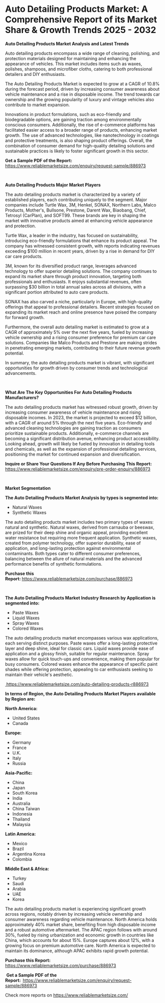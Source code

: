<p><h1>Auto Detailing Products Market: A Comprehensive Report of its Market Share & Growth Trends 2025 - 2032</h1></p><p><strong>Auto Detailing Products Market Analysis and Latest Trends</strong></p>
<p><p>Auto detailing products encompass a wide range of cleaning, polishing, and protection materials designed for maintaining and enhancing the appearance of vehicles. This market includes items such as waxes, polishes, shampoos, and microfiber cloths, catering to both professional detailers and DIY enthusiasts. </p><p>The Auto Detailing Products Market is expected to grow at a CAGR of 10.8% during the forecast period, driven by increasing consumer awareness about vehicle maintenance and a rise in disposable income. The trend towards car ownership and the growing popularity of luxury and vintage vehicles also contribute to market expansion. </p><p>Innovations in product formulations, such as eco-friendly and biodegradable options, are gaining traction among environmentally conscious consumers. Additionally, the rise of e-commerce platforms has facilitated easier access to a broader range of products, enhancing market growth. The use of advanced technologies, like nanotechnology in coatings and protective treatments, is also shaping product offerings. Overall, the combination of consumer demand for high-quality detailing solutions and sustainable practices is likely to foster significant growth in this sector.</p></p>
<p><strong>Get a Sample PDF of the Report:&nbsp;</strong> <a href="https://www.reliablemarketsize.com/enquiry/request-sample/886973?utm_campaign=3345&utm_medium=2&utm_source=Github&utm_content=ia&utm_term=04042025&utm_id=auto-detailing-products">https://www.reliablemarketsize.com/enquiry/request-sample/886973</a></p>
<p>&nbsp;</p>
<p><strong>Auto Detailing Products Major Market Players</strong></p>
<p><p>The auto detailing products market is characterized by a variety of established players, each contributing uniquely to the segment. Major companies include Turtle Wax, 3M, Henkel, SONAX, Northern Labs, Malco Products, Mother's, Bullsone, Prestone, Darent Wax, Biaobang, Chief, Tetrosyl (CarPlan), and SOFT99. These brands are key in shaping the market with innovative products aimed at enhancing vehicle appearance and protection.</p><p>Turtle Wax, a leader in the industry, has focused on sustainability, introducing eco-friendly formulations that enhance its product appeal. The company has witnessed consistent growth, with reports indicating revenues exceeding $100 million in recent years, driven by a rise in demand for DIY car care products.</p><p>3M, known for its diversified product range, leverages advanced technology to offer superior detailing solutions. The company continues to expand its market share through product innovation, targeting both professionals and enthusiasts. It enjoys substantial revenues, often surpassing $30 billion in total annual sales across all divisions, with a significant portion attributed to auto care products.</p><p>SONAX has also carved a niche, particularly in Europe, with high-quality offerings that appeal to professional detailers. Recent strategies focused on expanding its market reach and online presence have poised the company for forward growth.</p><p>Furthermore, the overall auto detailing market is estimated to grow at a CAGR of approximately 5% over the next five years, fueled by increasing vehicle ownership and a rising consumer preference for premium car care solutions. Companies like Malco Products and Prestone are making strides in penetrating emerging markets, contributing to their future revenue growth potential.</p><p>In summary, the auto detailing products market is vibrant, with significant opportunities for growth driven by consumer trends and technological advancements.</p></p>
<p>&nbsp;</p>
<p><strong>What Are The Key Opportunities For Auto Detailing Products Manufacturers?</strong></p>
<p><p>The auto detailing products market has witnessed robust growth, driven by increasing consumer awareness of vehicle maintenance and rising disposable incomes. In 2023, the market is projected to exceed $12 billion, with a CAGR of around 5% through the next five years. Eco-friendly and advanced cleaning technologies are gaining traction as consumers prioritize sustainable products. Additionally, e-commerce channels are becoming a significant distribution avenue, enhancing product accessibility. Looking ahead, growth will likely be fueled by innovation in detailing tools and chemicals, as well as the expansion of professional detailing services, positioning the market for continued expansion and diversification.</p></p>
<p><strong>Inquire or Share Your Questions If Any Before Purchasing This Report:</strong> <a href="https://www.reliablemarketsize.com/enquiry/pre-order-enquiry/886973?utm_campaign=3345&utm_medium=2&utm_source=Github&utm_content=ia&utm_term=04042025&utm_id=auto-detailing-products">https://www.reliablemarketsize.com/enquiry/pre-order-enquiry/886973</a></p>
<p>&nbsp;</p>
<p><strong>Market Segmentation</strong></p>
<p><strong>The Auto Detailing Products Market Analysis by types is segmented into:</strong></p>
<p><ul><li>Natural Waxes</li><li>Synthetic Waxes</li></ul></p>
<p><p>The auto detailing products market includes two primary types of waxes: natural and synthetic. Natural waxes, derived from carnauba or beeswax, are prized for their deep shine and organic appeal, providing excellent water resistance but requiring more frequent application. Synthetic waxes, created from polymer technology, offer superior durability, ease of application, and long-lasting protection against environmental contaminants. Both types cater to different consumer preferences, balancing between the allure of natural materials and the advanced performance benefits of synthetic formulations.</p></p>
<p><strong>Purchase this Report:&nbsp;</strong><a href="https://www.reliablemarketsize.com/purchase/886973?utm_campaign=3345&utm_medium=2&utm_source=Github&utm_content=ia&utm_term=04042025&utm_id=auto-detailing-products">https://www.reliablemarketsize.com/purchase/886973</a></p>
<p>&nbsp;</p>
<p><strong>The Auto Detailing Products Market Industry Research by Application is segmented into:</strong></p>
<p><ul><li>Paste Waxes</li><li>Liquid Waxes</li><li>Spray Waxes</li><li>Colored Waxes</li></ul></p>
<p><p>The auto detailing products market encompasses various wax applications, each serving distinct purposes. Paste waxes offer a long-lasting protective layer and deep shine, ideal for classic cars. Liquid waxes provide ease of application and a glossy finish, suitable for regular maintenance. Spray waxes allow for quick touch-ups and convenience, making them popular for busy consumers. Colored waxes enhance the appearance of specific paint shades while offering protection, appealing to car enthusiasts seeking to maintain their vehicle's aesthetic.</p></p>
<p><a href="https://www.reliablemarketsize.com/auto-detailing-products-r886973?utm_campaign=3345&utm_medium=2&utm_source=Github&utm_content=ia&utm_term=04042025&utm_id=auto-detailing-products">&nbsp;https://www.reliablemarketsize.com/auto-detailing-products-r886973</a></p>
<p><strong>In terms of Region, the Auto Detailing Products Market Players available by Region are:</strong></p>
<p>
    <p> <strong> North America: </strong>
        <ul>
            <li>United States</li>
            <li>Canada</li>
        </ul>
        </p> 
    <p> <strong> Europe: </strong>
        <ul>
            <li>Germany</li>
            <li>France</li>
            <li>U.K.</li>
            <li>Italy</li>
            <li>Russia</li>
        </ul>
        </p> 
    <p> <strong> Asia-Pacific: </strong>
        <ul>
            <li>China</li>
            <li>Japan</li>
            <li>South Korea</li>
            <li>India</li>
            <li>Australia</li>
            <li>China Taiwan</li>
            <li>Indonesia</li>
            <li>Thailand</li>
            <li>Malaysia</li>
        </ul>
        </p> 
    <p> <strong> Latin America: </strong>
        <ul>
            <li>Mexico</li>
            <li>Brazil</li>
            <li>Argentina Korea</li>
            <li>Colombia</li>
        </ul>
        </p> 
    <p> <strong> Middle East & Africa: </strong>
        <ul>
            <li>Turkey</li>
            <li>Saudi</li>
            <li>Arabia</li>
            <li>UAE</li>
            <li>Korea</li>
        </ul>
    </p>
    </p>
<p><p>The auto detailing products market is experiencing significant growth across regions, notably driven by increasing vehicle ownership and consumer awareness regarding vehicle maintenance. North America holds approximately 40% market share, benefiting from high disposable income and a robust automotive aftermarket. The APAC region follows with around 30%, fueled by rising urbanization and economic growth in countries like China, which accounts for about 15%. Europe captures about 12%, with a growing focus on premium automotive care. North America is expected to maintain its dominance, although APAC exhibits rapid growth potential.</p></p>
<p><strong>Purchase this Report: </strong><a href="https://www.reliablemarketsize.com/purchase/886973?utm_campaign=3345&utm_medium=2&utm_source=Github&utm_content=ia&utm_term=04042025&utm_id=auto-detailing-products">https://www.reliablemarketsize.com/purchase/886973</a></p>
<p>&nbsp;<strong>Get a Sample PDF of the Report:&nbsp;&nbsp;</strong><a href="https://www.reliablemarketsize.com/enquiry/request-sample/886973?utm_campaign=3345&utm_medium=2&utm_source=Github&utm_content=ia&utm_term=04042025&utm_id=auto-detailing-products">https://www.reliablemarketsize.com/enquiry/request-sample/886973</a></p>
<p><strong></strong></p>
<p>Check more reports on <a href="https://www.reliablemarketsize.com/?utm_campaign=3345&utm_medium=2&utm_source=Github&utm_content=ia&utm_term=04042025&utm_id=auto-detailing-products">https://www.reliablemarketsize.com/</a></p>